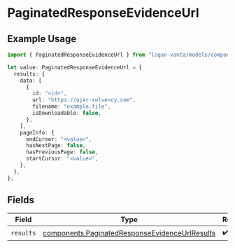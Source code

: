 # PaginatedResponseEvidenceUrl

## Example Usage

```typescript
import { PaginatedResponseEvidenceUrl } from "logan-vanta/models/components";

let value: PaginatedResponseEvidenceUrl = {
  results: {
    data: [
      {
        id: "<id>",
        url: "https://ajar-solvency.com",
        filename: "example.file",
        isDownloadable: false,
      },
    ],
    pageInfo: {
      endCursor: "<value>",
      hasNextPage: false,
      hasPreviousPage: false,
      startCursor: "<value>",
    },
  },
};
```

## Fields

| Field                                                                                                            | Type                                                                                                             | Required                                                                                                         | Description                                                                                                      |
| ---------------------------------------------------------------------------------------------------------------- | ---------------------------------------------------------------------------------------------------------------- | ---------------------------------------------------------------------------------------------------------------- | ---------------------------------------------------------------------------------------------------------------- |
| `results`                                                                                                        | [components.PaginatedResponseEvidenceUrlResults](../../models/components/paginatedresponseevidenceurlresults.md) | :heavy_check_mark:                                                                                               | N/A                                                                                                              |